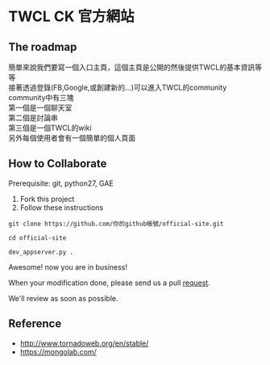 # TWCL CK 官方網站

## The roadmap

簡單來說我們要寫一個入口主頁，這個主頁是公開的然後提供TWCL的基本資訊等等  
接著透過登錄(FB,Google,或創建新的...)可以進入TWCL的community  
community中有三塊  
第一個是一個聊天室  
第二個是討論串  
第三個是一個TWCL的wiki  
另外每個使用者會有一個簡單的個人頁面 

## How to Collaborate

Prerequisite: git, python27, GAE

1. Fork this project
1. Follow these instructions
```
git clone https://github.com/你的github帳號/official-site.git

cd official-site

dev_appserver.py .
```
Awesome! now you are in business!

When your modification done, please send us a pull [request](https://help.github.com/articles/using-pull-requests/#initiating-the-pull-request).

We'll review as soon as possible.

## Reference
- http://www.tornadoweb.org/en/stable/
- https://mongolab.com/
